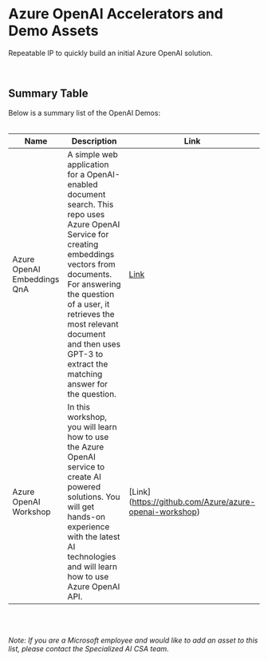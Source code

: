 # Azure OpenAI Accelerators and Demo Assets

Repeatable IP to quickly build an initial Azure OpenAI solution.

<br/>

## Summary Table
Below is a summary list of the OpenAI Demos:
<br/>
<br/>

| Name      | Description   | Link   |
| ----------- | ----------- | ----------- |
| Azure OpenAI Embeddings QnA | A simple web application for a OpenAI-enabled document search. This repo uses Azure OpenAI Service for creating embeddings vectors from documents. For answering the question of a user, it retrieves the most relevant document and then uses GPT-3 to extract the matching answer for the question. | [Link](https://github.com/ruoccofabrizio/azure-open-ai-embeddings-qna)
| Azure OpenAI Workshop | In this workshop, you will learn how to use the Azure OpenAI service to create AI powered solutions. You will get hands-on experience with the latest AI technologies and will learn how to use Azure OpenAI API. | [Link] (https://github.com/Azure/azure-openai-workshop)


<br/>
<br/>


**Note*: If you are a Microsoft employee and would like to add an asset to this list, please contact the Specialized AI CSA team.*
